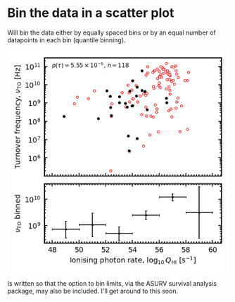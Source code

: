 # Bin the data in a scatter plot

Will bin the data either by equally spaced bins or by an equal number of datapoints in each bin (quantile binning). 

![](https://raw.githubusercontent.com/steviecurran/bin-data/refs/heads/main/Q-TOssd_uv_bot%3D14.80-bin%3DS_SE.png)

Is written so that the option to bin limits, via the ASURV survival analysis package, may also be included. I'll get around to this soon.
